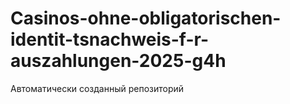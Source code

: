 # Casinos-ohne-obligatorischen-identit-tsnachweis-f-r-auszahlungen-2025-g4h
Автоматически созданный репозиторий

